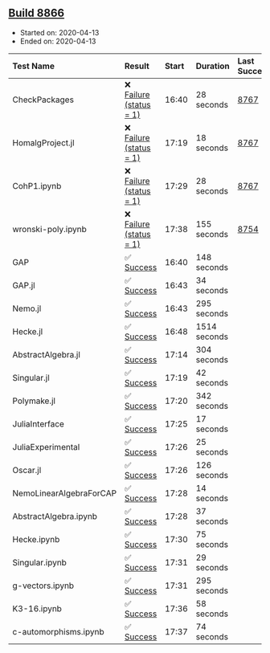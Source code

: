 ## [Build 8866](https://oscarci.mathematik.uni-kl.de/job/oscar/8866/)

* Started on: 2020-04-13
* Ended on: 2020-04-13

| Test Name    | Result | Start | Duration | Last Success | First Failure |
|:-------------|:-------|:------|:---------|:-------------|:--------------|
| CheckPackages | ❌ [Failure (status = 1)](https://oscarci.mathematik.uni-kl.de/job/oscar/8866/artifact/logs/build-8866/CheckPackages.log) | 16:40 | 28 seconds | [8767](https://oscarci.mathematik.uni-kl.de/job/oscar/8767/) | [8768](https://oscarci.mathematik.uni-kl.de/job/oscar/8768/) |
| HomalgProject.jl | ❌ [Failure (status = 1)](https://oscarci.mathematik.uni-kl.de/job/oscar/8866/artifact/logs/build-8866/HomalgProject.jl.log) | 17:19 | 18 seconds | [8767](https://oscarci.mathematik.uni-kl.de/job/oscar/8767/) | [8768](https://oscarci.mathematik.uni-kl.de/job/oscar/8768/) |
| CohP1.ipynb | ❌ [Failure (status = 1)](https://oscarci.mathematik.uni-kl.de/job/oscar/8866/artifact/logs/build-8866/CohP1.ipynb.log) | 17:29 | 28 seconds | [8767](https://oscarci.mathematik.uni-kl.de/job/oscar/8767/) | [8768](https://oscarci.mathematik.uni-kl.de/job/oscar/8768/) |
| wronski-poly.ipynb | ❌ [Failure (status = 1)](https://oscarci.mathematik.uni-kl.de/job/oscar/8866/artifact/logs/build-8866/wronski-poly.ipynb.log) | 17:38 | 155 seconds | [8754](https://oscarci.mathematik.uni-kl.de/job/oscar/8754/) | [8755](https://oscarci.mathematik.uni-kl.de/job/oscar/8755/) |
| GAP | ✅ [Success](https://oscarci.mathematik.uni-kl.de/job/oscar/8866/artifact/logs/build-8866/GAP.log) | 16:40 | 148 seconds |  |  |
| GAP.jl | ✅ [Success](https://oscarci.mathematik.uni-kl.de/job/oscar/8866/artifact/logs/build-8866/GAP.jl.log) | 16:43 | 34 seconds |  |  |
| Nemo.jl | ✅ [Success](https://oscarci.mathematik.uni-kl.de/job/oscar/8866/artifact/logs/build-8866/Nemo.jl.log) | 16:43 | 295 seconds |  |  |
| Hecke.jl | ✅ [Success](https://oscarci.mathematik.uni-kl.de/job/oscar/8866/artifact/logs/build-8866/Hecke.jl.log) | 16:48 | 1514 seconds |  |  |
| AbstractAlgebra.jl | ✅ [Success](https://oscarci.mathematik.uni-kl.de/job/oscar/8866/artifact/logs/build-8866/AbstractAlgebra.jl.log) | 17:14 | 304 seconds |  |  |
| Singular.jl | ✅ [Success](https://oscarci.mathematik.uni-kl.de/job/oscar/8866/artifact/logs/build-8866/Singular.jl.log) | 17:19 | 42 seconds |  |  |
| Polymake.jl | ✅ [Success](https://oscarci.mathematik.uni-kl.de/job/oscar/8866/artifact/logs/build-8866/Polymake.jl.log) | 17:20 | 342 seconds |  |  |
| JuliaInterface | ✅ [Success](https://oscarci.mathematik.uni-kl.de/job/oscar/8866/artifact/logs/build-8866/JuliaInterface.log) | 17:25 | 17 seconds |  |  |
| JuliaExperimental | ✅ [Success](https://oscarci.mathematik.uni-kl.de/job/oscar/8866/artifact/logs/build-8866/JuliaExperimental.log) | 17:26 | 25 seconds |  |  |
| Oscar.jl | ✅ [Success](https://oscarci.mathematik.uni-kl.de/job/oscar/8866/artifact/logs/build-8866/Oscar.jl.log) | 17:26 | 126 seconds |  |  |
| NemoLinearAlgebraForCAP | ✅ [Success](https://oscarci.mathematik.uni-kl.de/job/oscar/8866/artifact/logs/build-8866/NemoLinearAlgebraForCAP.log) | 17:28 | 14 seconds |  |  |
| AbstractAlgebra.ipynb | ✅ [Success](https://oscarci.mathematik.uni-kl.de/job/oscar/8866/artifact/logs/build-8866/AbstractAlgebra.ipynb.log) | 17:28 | 37 seconds |  |  |
| Hecke.ipynb | ✅ [Success](https://oscarci.mathematik.uni-kl.de/job/oscar/8866/artifact/logs/build-8866/Hecke.ipynb.log) | 17:30 | 75 seconds |  |  |
| Singular.ipynb | ✅ [Success](https://oscarci.mathematik.uni-kl.de/job/oscar/8866/artifact/logs/build-8866/Singular.ipynb.log) | 17:31 | 29 seconds |  |  |
| g-vectors.ipynb | ✅ [Success](https://oscarci.mathematik.uni-kl.de/job/oscar/8866/artifact/logs/build-8866/g-vectors.ipynb.log) | 17:31 | 295 seconds |  |  |
| K3-16.ipynb | ✅ [Success](https://oscarci.mathematik.uni-kl.de/job/oscar/8866/artifact/logs/build-8866/K3-16.ipynb.log) | 17:36 | 58 seconds |  |  |
| c-automorphisms.ipynb | ✅ [Success](https://oscarci.mathematik.uni-kl.de/job/oscar/8866/artifact/logs/build-8866/c-automorphisms.ipynb.log) | 17:37 | 74 seconds |  |  |
